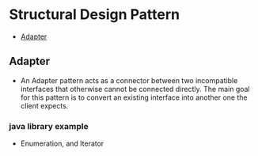 # Structural Design Pattern
- [Adapter](#adapter)


## Adapter
- An Adapter pattern acts as a connector between two incompatible interfaces that otherwise cannot be connected directly. The main goal for this pattern is to convert an existing interface into another one the client expects.

### java library example
- Enumeration, and Iterator
